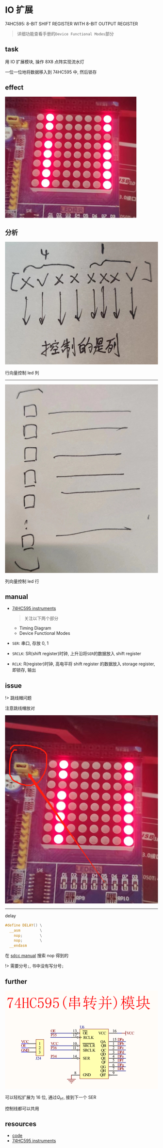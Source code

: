 # IO 扩展

74HC595: 8-BIT SHIFT REGISTER WITH 8-BIT OUTPUT REGISTER

> 详细功能查看手册的`Device Functional Modes`部分

## task

用 IO 扩展模块, 操作 8X8 点阵实现流水灯

一位一位地将数据移入到 74HC595 中, 然后锁存

## effect

![](assets/2023-03-09-23-33-00.png)

## 分析

![](assets/2023-03-09-23-38-24.png)

行向量控制 led 列

---

![](assets/2023-03-09-23-40-08.png)

列向量控制 led 行

## manual

- [74HC595 instruments](https://www.ti.com/lit/ds/symlink/sn74hc595.pdf?ts=1663727421518&ref_url=https%253A%252F%252Fwww.google.com%252F)

  > 关注以下两个部分

  - Timing Diagram
  - Device Functional Modes

- `SER`: 串口, 存放 0, 1
- `SRCLK`: SR(shift register)时钟, 上升沿将`SER`的数据放入 shift register
- `RCLK`: R(register)时钟, 高电平将 shift register 的数据放入 storage register, 即锁存, 输出

## issue

!> 跳线帽问题

注意跳线帽放对

![](assets/2023-03-09-23-34-35.png)

---

delay

```c
#define DELAY() \
  __asm         \
    nop;        \
    nop;        \
  __endasm
```

在 [sdcc manual](https://sdcc.sourceforge.net/doc/sdccman.pdf) 搜索 nop 得到的

!> 需要分号`;`, 书中没有写分号`;`

## further

![](assets/2023-03-09-21-35-57.png)

可以轻松扩展为 16 位, 通过$Q_{H'}$, 接到下一个 SER

控制线都可以共用

## resources

- <a class="Repos" target="_blank" href="main.c">code</a>
- [74HC595 instruments](https://www.ti.com/lit/ds/symlink/sn74hc595.pdf?ts=1663727421518&ref_url=https%253A%252F%252Fwww.google.com%252F)
